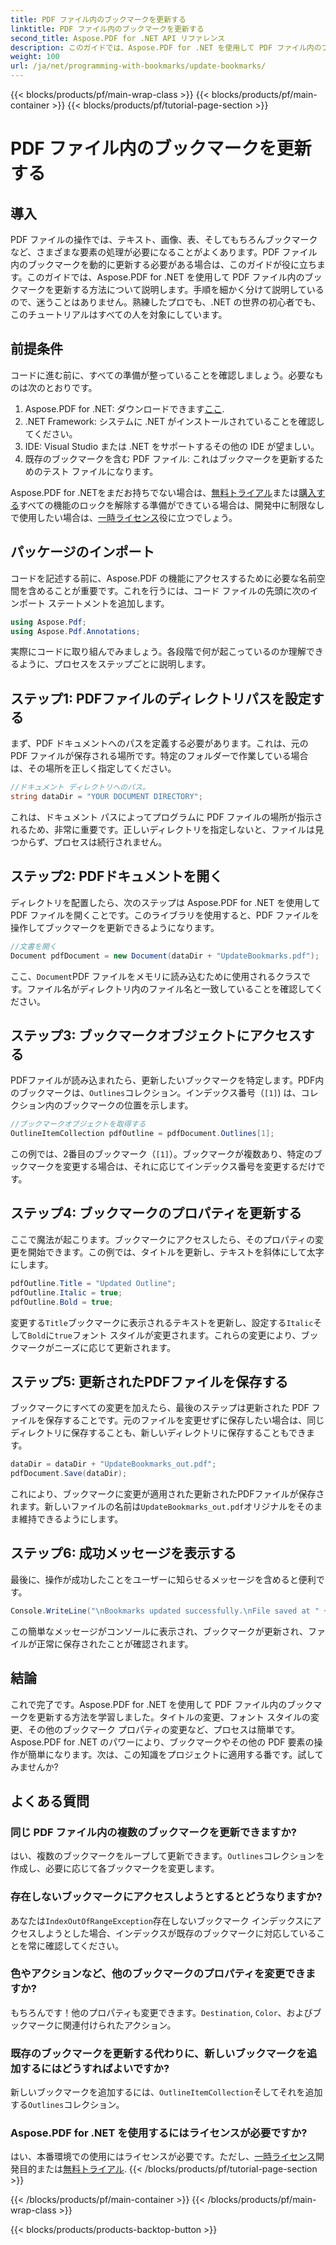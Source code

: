 ```yaml
---
title: PDF ファイル内のブックマークを更新する
linktitle: PDF ファイル内のブックマークを更新する
second_title: Aspose.PDF for .NET API リファレンス
description: このガイドでは、Aspose.PDF for .NET を使用して PDF ファイル内のブックマークを更新する方法を説明します。PDF ブックマークを効果的に変更したい開発者に最適です。
weight: 100
url: /ja/net/programming-with-bookmarks/update-bookmarks/
---
```


{{< blocks/products/pf/main-wrap-class >}}
{{< blocks/products/pf/main-container >}}
{{< blocks/products/pf/tutorial-page-section >}}

# PDF ファイル内のブックマークを更新する

## 導入

PDF ファイルの操作では、テキスト、画像、表、そしてもちろんブックマークなど、さまざまな要素の処理が必要になることがよくあります。PDF ファイル内のブックマークを動的に更新する必要がある場合は、このガイドが役に立ちます。このガイドでは、Aspose.PDF for .NET を使用して PDF ファイル内のブックマークを更新する方法について説明します。手順を細かく分けて説明しているので、迷うことはありません。熟練したプロでも、.NET の世界の初心者でも、このチュートリアルはすべての人を対象にしています。

## 前提条件

コードに進む前に、すべての準備が整っていることを確認しましょう。必要なものは次のとおりです。

1.  Aspose.PDF for .NET: ダウンロードできます[ここ](https://releases.aspose.com/pdf/net/).
2. .NET Framework: システムに .NET がインストールされていることを確認してください。
3. IDE: Visual Studio または .NET をサポートするその他の IDE が望ましい。
4. 既存のブックマークを含む PDF ファイル: これはブックマークを更新するためのテスト ファイルになります。

 Aspose.PDF for .NETをまだお持ちでない場合は、[無料トライアル](https://releases.aspose.com/)または[購入する](https://purchase.aspose.com/buy)すべての機能のロックを解除する準備ができている場合は、開発中に制限なしで使用したい場合は、[一時ライセンス](https://purchase.aspose.com/temporary-license/)役に立つでしょう。

## パッケージのインポート

コードを記述する前に、Aspose.PDF の機能にアクセスするために必要な名前空間を含めることが重要です。これを行うには、コード ファイルの先頭に次のインポート ステートメントを追加します。

```csharp
using Aspose.Pdf;
using Aspose.Pdf.Annotations;
```

実際にコードに取り組んでみましょう。各段階で何が起こっているのか理解できるように、プロセスをステップごとに説明します。

## ステップ1: PDFファイルのディレクトリパスを設定する

まず、PDF ドキュメントへのパスを定義する必要があります。これは、元の PDF ファイルが保存される場所です。特定のフォルダーで作業している場合は、その場所を正しく指定してください。

```csharp
//ドキュメント ディレクトリへのパス。
string dataDir = "YOUR DOCUMENT DIRECTORY";
```

これは、ドキュメント パスによってプログラムに PDF ファイルの場所が指示されるため、非常に重要です。正しいディレクトリを指定しないと、ファイルは見つからず、プロセスは続行されません。

## ステップ2: PDFドキュメントを開く

ディレクトリを配置したら、次のステップは Aspose.PDF for .NET を使用して PDF ファイルを開くことです。このライブラリを使用すると、PDF ファイルを操作してブックマークを更新できるようになります。

```csharp
//文書を開く
Document pdfDocument = new Document(dataDir + "UpdateBookmarks.pdf");
```

ここ、`Document`PDF ファイルをメモリに読み込むために使用されるクラスです。ファイル名がディレクトリ内のファイル名と一致していることを確認してください。 

## ステップ3: ブックマークオブジェクトにアクセスする

PDFファイルが読み込まれたら、更新したいブックマークを特定します。PDF内のブックマークは、`Outlines`コレクション。インデックス番号（`[1]`) は、コレクション内のブックマークの位置を示します。

```csharp
//ブックマークオブジェクトを取得する
OutlineItemCollection pdfOutline = pdfDocument.Outlines[1];
```

この例では、2番目のブックマーク（`[1]`）。ブックマークが複数あり、特定のブックマークを変更する場合は、それに応じてインデックス番号を変更するだけです。

## ステップ4: ブックマークのプロパティを更新する

ここで魔法が起こります。ブックマークにアクセスしたら、そのプロパティの変更を開始できます。この例では、タイトルを更新し、テキストを斜体にして太字にします。

```csharp
pdfOutline.Title = "Updated Outline";
pdfOutline.Italic = true;
pdfOutline.Bold = true;
```

変更する`Title`ブックマークに表示されるテキストを更新し、設定する`Italic`そして`Bold`に`true`フォント スタイルが変更されます。これらの変更により、ブックマークがニーズに応じて更新されます。

## ステップ5: 更新されたPDFファイルを保存する

ブックマークにすべての変更を加えたら、最後のステップは更新された PDF ファイルを保存することです。元のファイルを変更せずに保存したい場合は、同じディレクトリに保存することも、新しいディレクトリに保存することもできます。

```csharp
dataDir = dataDir + "UpdateBookmarks_out.pdf";
pdfDocument.Save(dataDir);
```

これにより、ブックマークに変更が適用された更新されたPDFファイルが保存されます。新しいファイルの名前は`UpdateBookmarks_out.pdf`オリジナルをそのまま維持できるようにします。

## ステップ6: 成功メッセージを表示する

最後に、操作が成功したことをユーザーに知らせるメッセージを含めると便利です。

```csharp
Console.WriteLine("\nBookmarks updated successfully.\nFile saved at " + dataDir);
```

この簡単なメッセージがコンソールに表示され、ブックマークが更新され、ファイルが正常に保存されたことが確認されます。

## 結論

これで完了です。Aspose.PDF for .NET を使用して PDF ファイル内のブックマークを更新する方法を学習しました。タイトルの変更、フォント スタイルの変更、その他のブックマーク プロパティの変更など、プロセスは簡単です。Aspose.PDF for .NET のパワーにより、ブックマークやその他の PDF 要素の操作が簡単になります。次は、この知識をプロジェクトに適用する番です。試してみませんか?

## よくある質問

### 同じ PDF ファイル内の複数のブックマークを更新できますか?  
はい、複数のブックマークをループして更新できます。`Outlines`コレクションを作成し、必要に応じて各ブックマークを変更します。

### 存在しないブックマークにアクセスしようとするとどうなりますか?  
あなたは`IndexOutOfRangeException`存在しないブックマーク インデックスにアクセスしようとした場合、インデックスが既存のブックマークに対応していることを常に確認してください。

### 色やアクションなど、他のブックマークのプロパティを変更できますか?  
もちろんです！他のプロパティも変更できます。`Destination`, `Color`、およびブックマークに関連付けられたアクション。

### 既存のブックマークを更新する代わりに、新しいブックマークを追加するにはどうすればよいですか?  
新しいブックマークを追加するには、`OutlineItemCollection`そしてそれを追加する`Outlines`コレクション。

### Aspose.PDF for .NET を使用するにはライセンスが必要ですか?  
はい、本番環境での使用にはライセンスが必要です。ただし、[一時ライセンス](https://purchase.aspose.com/temporary-license/)開発目的または[無料トライアル](https://releases.aspose.com/).
{{< /blocks/products/pf/tutorial-page-section >}}

{{< /blocks/products/pf/main-container >}}
{{< /blocks/products/pf/main-wrap-class >}}

{{< blocks/products/products-backtop-button >}}
